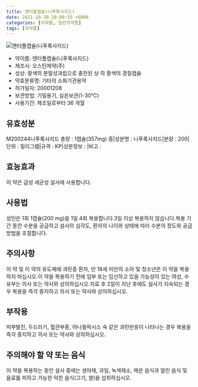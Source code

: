 ```yaml
---
title: 엔터폴캡슐(니푸록사지드)
date: 2021-10-30 20:09:55 +0800
categories: [의약품, 일반의약품]
tags: [의약품]
---
```

![엔터폴캡슐(니푸록사지드)](https://nedrug.mfds.go.kr/pbp/cmn/itemImageDownload/147427965508800091)

- 약이름: 엔터폴캡슐(니푸록사지드)
- 제조사: 오스틴제약(주)
- 성상: 황색의 분말성과립으로 충전된 상·하 황색의 경질캡슐
- 약효분류명: 기타의 소화기관용약
- 허가일자: 20001208
- 보관방법: 기밀용기, 실온보관(1-30℃)
- 사용기간: 제조일로부터 36 개월
## 유효성분
M200244니푸록사지드
총량 : 1캡슐(357mg) 중|성분명 : 니푸록사지드|분량 : 200|단위 : 밀리그램|규격 : KP|성분정보 : |비고 :
## 효능효과
이 약은 급성 세균성 설사에 사용합니다.
## 사용법
성인은 1회 1캡슐(200 mg)을 1일 4회 복용합니다.3일 이상 복용하지 않습니다.복용 기간 동안 수분을 공급하고 설사의 심각도, 환자의 나이와 상태에 따라 수분의 정도와 공급방법을 조절합니다.
## 주의사항
이 약 및 이 약의 유도체에 과민증 환자, 만 18세 미만의 소아 및 청소년은 이 약을 복용하지 마십시오.이 약을 복용하기 전에 임부 또는 임신하고 있을 가능성이 있는 여성, 수유부는 의사 또는 약사와 상의하십시오.치료 후 2일이 지난 후에도 설사가 지속되는 경우 복용을 즉각 중지하고 의사 또는 약사와 상의하십시오.
## 부작용
피부발진, 두드러기, 혈관부종, 아나필락시스 쇽 같은 과민반응이 나타나는 경우 복용을 즉각 중지하고 의사 또는 약사와 상의하십시오.
## 주의해야 할 약 또는 음식
이 약을 복용하는 동안 설사 중에는 생야채, 과일, 녹색채소, 매운 음식과 얼린 음식 및 음료를 피하고 가능한 익힌 음식(고기, 쌀)을 섭취하십시오.
